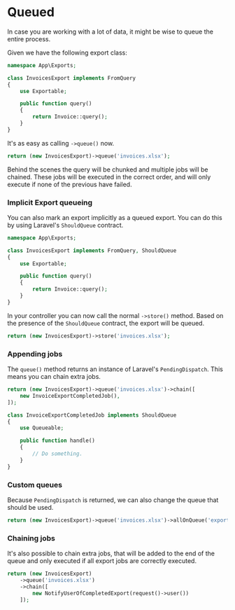 # Queued

In case you are working with a lot of data, it might be wise to queue the entire process. 

Given we have the following export class:

```php
namespace App\Exports;

class InvoicesExport implements FromQuery
{
    use Exportable;

    public function query()
    {
        return Invoice::query();
    }
}
```

It's as easy as calling `->queue()` now.

```php
return (new InvoicesExport)->queue('invoices.xlsx');
```

Behind the scenes the query will be chunked and multiple jobs will be chained. These jobs will be executed in the correct order,
and will only execute if none of the previous have failed. 

### Implicit Export queueing

You can also mark an export implicitly as a queued export. You can do this by using Laravel's `ShouldQueue` contract.

```php
namespace App\Exports;

class InvoicesExport implements FromQuery, ShouldQueue
{
    use Exportable;

    public function query()
    {
        return Invoice::query();
    }
}
```

In your controller you can now call the normal `->store()` method. 
Based on the presence of the `ShouldQueue` contract, the export will be queued.

```php
return (new InvoicesExport)->store('invoices.xlsx');
```

### Appending jobs

The `queue()` method returns an instance of Laravel's `PendingDispatch`. This means you can chain extra jobs.

```php
return (new InvoicesExport)->queue('invoices.xlsx')->chain([
    new InvoiceExportCompletedJob(),
]);
```

```php
class InvoiceExportCompletedJob implements ShouldQueue
{
    use Queueable;

    public function handle()
    {
        // Do something.
    }
}
```

### Custom queues

Because `PendingDispatch` is returned, we can also change the queue that should be used.

```php
return (new InvoicesExport)->queue('invoices.xlsx')->allOnQueue('exports');
```

### Chaining jobs

It's also possible to chain extra jobs, that will be added to the end of the queue and only 
executed if all export jobs are correctly executed.

```php
return (new InvoicesExport)
    ->queue('invoices.xlsx')
    ->chain([
        new NotifyUserOfCompletedExport(request()->user())
    ]);
```
